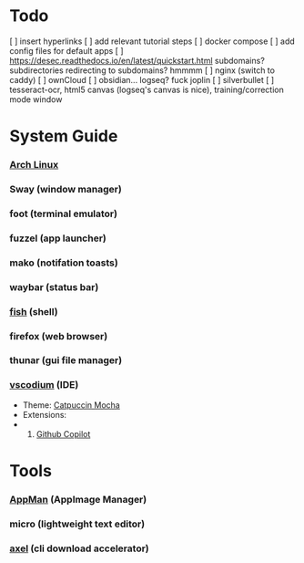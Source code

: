 # Todo
[ ] insert hyperlinks
[ ] add relevant tutorial steps
[ ] docker compose
[ ] add config files for default apps
[ ] https://desec.readthedocs.io/en/latest/quickstart.html subdomains? subdirectories redirecting to subdomains? hmmmm
[ ] nginx (switch to caddy)
[ ] ownCloud 
[ ] obsidian... logseq? fuck joplin
[ ] silverbullet
[ ] tesseract-ocr, html5 canvas (logseq's canvas is nice), training/correction mode window
# System Guide
### [Arch Linux](https://wiki.archlinux.org/title/Installation_guide)
### Sway (window manager)
### foot (terminal emulator)
### fuzzel (app launcher)
### mako (notifation toasts)
### waybar (status bar)
### [fish](https://fishshell.com/docs/current/index.html) (shell)
### firefox (web browser)
### thunar (gui file manager)
### [vscodium](https://github.com/VSCodium/vscodium?tab=readme-ov-file#install-on-arch-linux) (IDE)
- Theme: [Catpuccin Mocha](https://github.com/catppuccin/vscode)
- Extensions:
- 1. [Github Copilot](https://github.com/VSCodium/vscodium/discussions/1487)
 
# Tools
### [AppMan](https://github.com/ivan-hc/AM) (AppImage Manager)
### micro (lightweight text editor)
### [axel](https://github.com/axel-download-accelerator/axel) (cli download accelerator)
